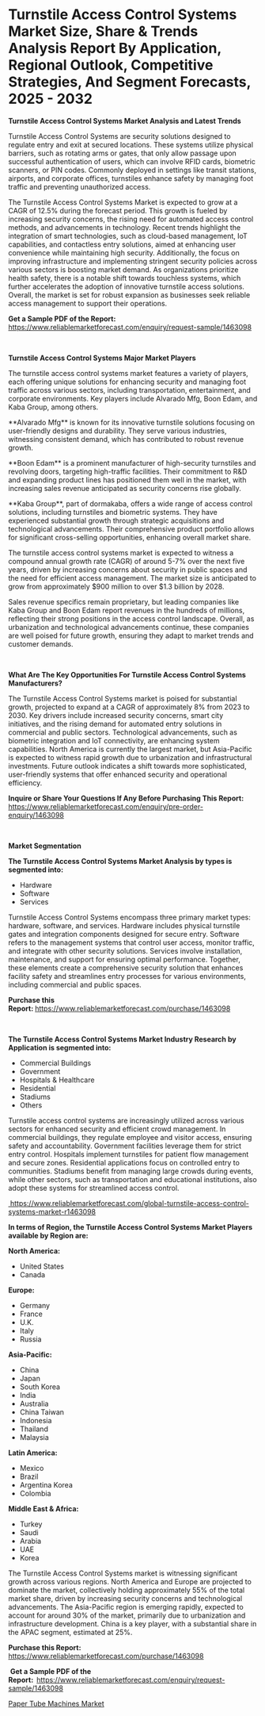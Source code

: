 <p><h1>Turnstile Access Control Systems Market Size, Share & Trends Analysis Report By Application, Regional Outlook, Competitive Strategies, And Segment Forecasts, 2025 - 2032</h1></p><p><strong>Turnstile Access Control Systems Market Analysis and Latest Trends</strong></p>
<p><p>Turnstile Access Control Systems are security solutions designed to regulate entry and exit at secured locations. These systems utilize physical barriers, such as rotating arms or gates, that only allow passage upon successful authentication of users, which can involve RFID cards, biometric scanners, or PIN codes. Commonly deployed in settings like transit stations, airports, and corporate offices, turnstiles enhance safety by managing foot traffic and preventing unauthorized access.</p><p>The Turnstile Access Control Systems Market is expected to grow at a CAGR of 12.5% during the forecast period. This growth is fueled by increasing security concerns, the rising need for automated access control methods, and advancements in technology. Recent trends highlight the integration of smart technologies, such as cloud-based management, IoT capabilities, and contactless entry solutions, aimed at enhancing user convenience while maintaining high security. Additionally, the focus on improving infrastructure and implementing stringent security policies across various sectors is boosting market demand. As organizations prioritize health safety, there is a notable shift towards touchless systems, which further accelerates the adoption of innovative turnstile access solutions. Overall, the market is set for robust expansion as businesses seek reliable access management to support their operations.</p></p>
<p><strong>Get a Sample PDF of the Report:&nbsp;</strong> <a href="https://www.reliablemarketforecast.com/enquiry/request-sample/1463098?utm_campaign=1167&utm_medium=2&utm_source=Github&utm_content=ia&utm_term=18022025&utm_id=turnstile-access-control-systems">https://www.reliablemarketforecast.com/enquiry/request-sample/1463098</a></p>
<p>&nbsp;</p>
<p><strong>Turnstile Access Control Systems Major Market Players</strong></p>
<p><p>The turnstile access control systems market features a variety of players, each offering unique solutions for enhancing security and managing foot traffic across various sectors, including transportation, entertainment, and corporate environments. Key players include Alvarado Mfg, Boon Edam, and Kaba Group, among others.</p><p>**Alvarado Mfg** is known for its innovative turnstile solutions focusing on user-friendly designs and durability. They serve various industries, witnessing consistent demand, which has contributed to robust revenue growth.</p><p>**Boon Edam** is a prominent manufacturer of high-security turnstiles and revolving doors, targeting high-traffic facilities. Their commitment to R&D and expanding product lines has positioned them well in the market, with increasing sales revenue anticipated as security concerns rise globally.</p><p>**Kaba Group**, part of dormakaba, offers a wide range of access control solutions, including turnstiles and biometric systems. They have experienced substantial growth through strategic acquisitions and technological advancements. Their comprehensive product portfolio allows for significant cross-selling opportunities, enhancing overall market share.</p><p>The turnstile access control systems market is expected to witness a compound annual growth rate (CAGR) of around 5-7% over the next five years, driven by increasing concerns about security in public spaces and the need for efficient access management. The market size is anticipated to grow from approximately $900 million to over $1.3 billion by 2028.</p><p>Sales revenue specifics remain proprietary, but leading companies like Kaba Group and Boon Edam report revenues in the hundreds of millions, reflecting their strong positions in the access control landscape. Overall, as urbanization and technological advancements continue, these companies are well poised for future growth, ensuring they adapt to market trends and customer demands.</p></p>
<p>&nbsp;</p>
<p><strong>What Are The Key Opportunities For Turnstile Access Control Systems Manufacturers?</strong></p>
<p><p>The Turnstile Access Control Systems market is poised for substantial growth, projected to expand at a CAGR of approximately 8% from 2023 to 2030. Key drivers include increased security concerns, smart city initiatives, and the rising demand for automated entry solutions in commercial and public sectors. Technological advancements, such as biometric integration and IoT connectivity, are enhancing system capabilities. North America is currently the largest market, but Asia-Pacific is expected to witness rapid growth due to urbanization and infrastructural investments. Future outlook indicates a shift towards more sophisticated, user-friendly systems that offer enhanced security and operational efficiency.</p></p>
<p><strong>Inquire or Share Your Questions If Any Before Purchasing This Report:</strong> <a href="https://www.reliablemarketforecast.com/enquiry/pre-order-enquiry/1463098?utm_campaign=1167&utm_medium=2&utm_source=Github&utm_content=ia&utm_term=18022025&utm_id=turnstile-access-control-systems">https://www.reliablemarketforecast.com/enquiry/pre-order-enquiry/1463098</a></p>
<p>&nbsp;</p>
<p><strong>Market Segmentation</strong></p>
<p><strong>The Turnstile Access Control Systems Market Analysis by types is segmented into:</strong></p>
<p><ul><li>Hardware</li><li>Software</li><li>Services</li></ul></p>
<p><p>Turnstile Access Control Systems encompass three primary market types: hardware, software, and services. Hardware includes physical turnstile gates and integration components designed for secure entry. Software refers to the management systems that control user access, monitor traffic, and integrate with other security solutions. Services involve installation, maintenance, and support for ensuring optimal performance. Together, these elements create a comprehensive security solution that enhances facility safety and streamlines entry processes for various environments, including commercial and public spaces.</p></p>
<p><strong>Purchase this Report:&nbsp;</strong><a href="https://www.reliablemarketforecast.com/purchase/1463098?utm_campaign=1167&utm_medium=2&utm_source=Github&utm_content=ia&utm_term=18022025&utm_id=turnstile-access-control-systems">https://www.reliablemarketforecast.com/purchase/1463098</a></p>
<p>&nbsp;</p>
<p><strong>The Turnstile Access Control Systems Market Industry Research by Application is segmented into:</strong></p>
<p><ul><li>Commercial Buildings</li><li>Government</li><li>Hospitals & Healthcare</li><li>Residential</li><li>Stadiums</li><li>Others</li></ul></p>
<p><p>Turnstile access control systems are increasingly utilized across various sectors for enhanced security and efficient crowd management. In commercial buildings, they regulate employee and visitor access, ensuring safety and accountability. Government facilities leverage them for strict entry control. Hospitals implement turnstiles for patient flow management and secure zones. Residential applications focus on controlled entry to communities. Stadiums benefit from managing large crowds during events, while other sectors, such as transportation and educational institutions, also adopt these systems for streamlined access control.</p></p>
<p><a href="https://www.reliablemarketforecast.com/global-turnstile-access-control-systems-market-r1463098?utm_campaign=1167&utm_medium=2&utm_source=Github&utm_content=ia&utm_term=18022025&utm_id=turnstile-access-control-systems">&nbsp;https://www.reliablemarketforecast.com/global-turnstile-access-control-systems-market-r1463098</a></p>
<p><strong>In terms of Region, the Turnstile Access Control Systems Market Players available by Region are:</strong></p>
<p>
    <p> <strong> North America: </strong>
        <ul>
            <li>United States</li>
            <li>Canada</li>
        </ul>
        </p> 
    <p> <strong> Europe: </strong>
        <ul>
            <li>Germany</li>
            <li>France</li>
            <li>U.K.</li>
            <li>Italy</li>
            <li>Russia</li>
        </ul>
        </p> 
    <p> <strong> Asia-Pacific: </strong>
        <ul>
            <li>China</li>
            <li>Japan</li>
            <li>South Korea</li>
            <li>India</li>
            <li>Australia</li>
            <li>China Taiwan</li>
            <li>Indonesia</li>
            <li>Thailand</li>
            <li>Malaysia</li>
        </ul>
        </p> 
    <p> <strong> Latin America: </strong>
        <ul>
            <li>Mexico</li>
            <li>Brazil</li>
            <li>Argentina Korea</li>
            <li>Colombia</li>
        </ul>
        </p> 
    <p> <strong> Middle East & Africa: </strong>
        <ul>
            <li>Turkey</li>
            <li>Saudi</li>
            <li>Arabia</li>
            <li>UAE</li>
            <li>Korea</li>
        </ul>
    </p>
    </p>
<p><p>The Turnstile Access Control Systems market is witnessing significant growth across various regions. North America and Europe are projected to dominate the market, collectively holding approximately 55% of the total market share, driven by increasing security concerns and technological advancements. The Asia-Pacific region is emerging rapidly, expected to account for around 30% of the market, primarily due to urbanization and infrastructure development. China is a key player, with a substantial share in the APAC segment, estimated at 25%.</p></p>
<p><strong>Purchase this Report: </strong><a href="https://www.reliablemarketforecast.com/purchase/1463098?utm_campaign=1167&utm_medium=2&utm_source=Github&utm_content=ia&utm_term=18022025&utm_id=turnstile-access-control-systems">https://www.reliablemarketforecast.com/purchase/1463098</a></p>
<p>&nbsp;<strong>Get a Sample PDF of the Report:&nbsp;&nbsp;</strong><a href="https://www.reliablemarketforecast.com/enquiry/request-sample/1463098?utm_campaign=1167&utm_medium=2&utm_source=Github&utm_content=ia&utm_term=18022025&utm_id=turnstile-access-control-systems">https://www.reliablemarketforecast.com/enquiry/request-sample/1463098</a></p>
<p><strong></strong></p>
<p><p><a href="https://github.com/mabutironaldo/Market-Research-Report-List-7/blob/main/paper-tube-machines-market.md?utm_campaign=1167&utm_medium=2&utm_source=Github&utm_content=ia&utm_term=18022025&utm_id=turnstile-access-control-systems">Paper Tube Machines Market</a></p></p>